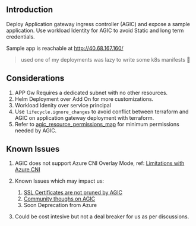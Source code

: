 ## Introduction

Deploy Application gateway ingress controller (AGIC) and expose a sample application. Use workload Identity for AGIC to avoid Static and long term credentials.

Sample app is reachable at http://40.68.167.160/

> used one of my deployments was lazy to write some k8s manifests 🥲

## Considerations

1. APP Gw Requires a dedicated subnet with no other resources.
2. Helm Deployment over Add On for more customizations.
3. Workload Idenity over service principal
4. Use `lifecycle.ignore_changes` to avoid conflict between terraform and AGIC on application gateway deployment with terraform.
5. Refer to [agic_resource_permissions_map](./azure-kubernetes-service/local.tf) for minimum permissions needed by AGIC.

## Known Issues

1. AGIC does not support Azure CNI Overlay Mode, ref: [Limitations with Azure CNI](https://learn.microsoft.com/en-us/azure/aks/azure-cni-overlay?tabs=kubectl#limitations-with-azure-cni-overlay)
2. Known Issues which may impact us:
   1. [SSL Certificates are not pruned by AGIC](https://github.com/Azure/application-gateway-kubernetes-ingress/issues/1488)
   2. [Community thoughs on AGIC](https://github.com/Azure/application-gateway-kubernetes-ingress/issues/725)
   3. Soon Deprecation from Azure

3. Could be cost intesive but not a deal breaker for us as per discussions.